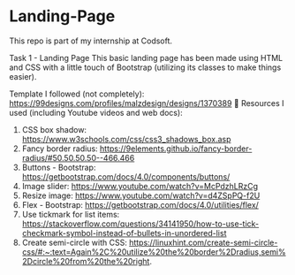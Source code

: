 # Landing-Page
This repo is part of my internship at Codsoft.

Task 1 - Landing Page
This basic landing page has been made using HTML and CSS with a little touch of Bootstrap (utilizing its classes to make things easier).

Template I followed (not completely): https://99designs.com/profiles/malzdesign/designs/1370389
🍃 Resources I used (including Youtube videos and web docs):
1. CSS box shadow: https://www.w3schools.com/css/css3_shadows_box.asp
2. Fancy border radius: https://9elements.github.io/fancy-border-radius/#50.50.50.50--466.466
3. Buttons - Bootstrap: https://getbootstrap.com/docs/4.0/components/buttons/
4. Image slider: https://www.youtube.com/watch?v=McPdzhLRzCg
5. Resize image: https://www.youtube.com/watch?v=d4ZSpPQ-f2U
6. Flex - Bootstrap: https://getbootstrap.com/docs/4.0/utilities/flex/
7. Use tickmark for list items: https://stackoverflow.com/questions/34141950/how-to-use-tick-checkmark-symbol-instead-of-bullets-in-unordered-list
8. Create semi-circle with CSS: https://linuxhint.com/create-semi-circle-css/#:~:text=Again%2C%20utilize%20the%20border%2Dradius,semi%2Dcircle%20from%20the%20right.
